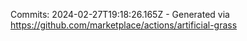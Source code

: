 Commits: 2024-02-27T19:18:26.165Z - Generated via https://github.com/marketplace/actions/artificial-grass
<br>
